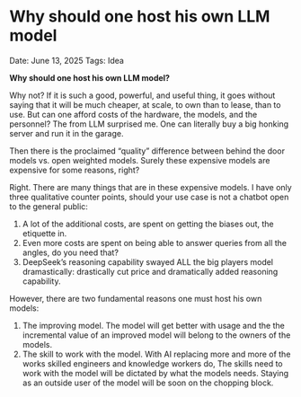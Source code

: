 # Why should one host his own LLM model

Date: June 13, 2025
Tags: Idea

**Why should one host his own LLM model?**

Why not?  If it is such a good, powerful, and useful thing, it goes without saying that it will be much cheaper, at scale, to own than to lease, than to use.  But can one afford costs of the hardware, the models, and the personnel?  The from LLM surprised me.  One can literally buy a big honking server and run it in the garage.

Then there is the proclaimed “quality” difference between behind the door models vs. open weighted models.  Surely these expensive models are expensive for some reasons, right?  

Right.  There are many things that are in these expensive models.  I have only three qualitative counter points, should your use case is not a chatbot open to the general public:  

1. A lot of the additional costs, are spent on getting the biases out, the etiquette in.
2. Even more costs are spent on being able to answer queries from all the angles, do you need that?
3. DeepSeek’s reasoning capability swayed ALL the big players model dramastically: drastically cut price and dramatically added reasoning capability.  

However, there are two fundamental reasons one must host his own models: 

1.  The improving model.  The model will get better with usage and the the incremental value of an improved model will belong to the  owners of the models.
2. The skill to work with the model.   With AI replacing more and more of the works skilled engineers and knowledge workers do, The skills need to work with the model will be dictated by what the models needs.  Staying as an outside user of the model will be soon on the chopping block.